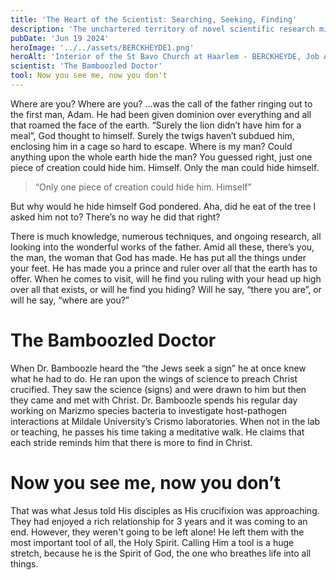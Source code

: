 ```yaml
---
title: 'The Heart of the Scientist: Searching, Seeking, Finding'
description: 'The unchartered territory of novel scientific research might just be the tool that draws the scientist closer to true religion.'
pubDate: 'Jun 19 2024'
heroImage: '../../assets/BERCKHEYDE1.png'
heroAlt: 'Interior of the St Bavo Church at Haarlem - BERCKHEYDE, Job Adriaensz'
scientist: 'The Bamboozled Doctor'
tool: Now you see me, now you don't
---
```



Where are you? Where are you?
…was the call of the father ringing out to the first man, Adam. He had been given dominion over everything and all that roamed the face of the earth. “Surely the lion didn’t have him for a meal”, God thought to himself. Surely the twigs haven’t subdued him, enclosing him in a cage so hard to escape. Where is my man?
Could anything upon the whole earth hide the man?
You guessed right, just one piece of creation could hide him. Himself. Only the man could hide himself.

> “Only one piece of creation could hide him. Himself”

But why would he hide himself God pondered. Aha, did he eat of the tree I asked him not to? There’s no way he did that right?

There is much knowledge, numerous techniques, and ongoing research, all looking into the wonderful works of the father. Amid all these, there’s you, the man, the woman that God has made. He has put all the things under your feet. He has made you a prince and ruler over all that the earth has to offer. When he comes to visit, will he find you ruling with your head up high over all that exists, or will he find you hiding? Will he say, “there you are”, or will he say, “where are you?”

# The Bamboozled Doctor

When Dr. Bamboozle heard the “the Jews seek a sign” he at once knew what he had to do. He ran upon the wings of science to preach Christ crucified. They saw the science (signs) and were drawn to him but then they came and met with Christ. 
Dr. Bamboozle spends his regular day working on Marizmo species bacteria to investigate host-pathogen interactions at Mildale University’s Crismo laboratories. When not in the lab or teaching, he passes his time taking a meditative walk. He claims that each stride reminds him that there is more to find in Christ.

# Now you see me, now you don’t

That was what Jesus told His disciples as His crucifixion was approaching. They had enjoyed a rich relationship for 3 years and it was coming to an end.
However, they weren't going to be left alone! He left them with the most important tool of all, the Holy Spirit. Calling Him a tool is a huge stretch, because he is the Spirit of God, the one who breathes life into all things.